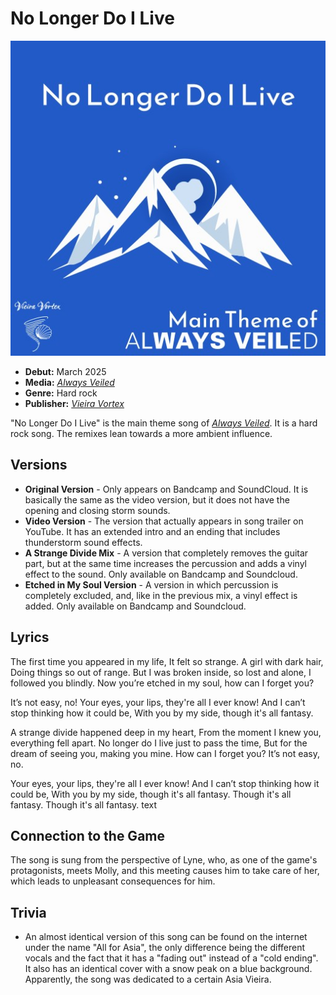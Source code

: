 # No Longer Do I Live

![No Longer Do I Live](nolongerdoilive.jpg)

- **Debut:** March 2025
- **Media:** [*Always Veiled*](../alwaysveiled.md)
- **Genre:** Hard rock
- **Publisher:** [*Vieira Vortex*](../vieiravortex.md)

"No Longer Do I Live" is the main theme song of [*Always Veiled*](../alwaysveiled.md). It is a hard rock song. The remixes lean towards a more ambient influence.

## Versions

- **Original Version** - Only appears on Bandcamp and SoundCloud. It is basically the same as the video version, but it does not have the opening and closing storm sounds.
- **Video Version** - The version that actually appears in song trailer on YouTube. It has an extended intro and an ending that includes thunderstorm sound effects.
- **A Strange Divide Mix** - A version that completely removes the guitar part, but at the same time increases the percussion and adds a vinyl effect to the sound. Only available on Bandcamp and Soundcloud.
- **Etched in My Soul Version** - A version in which percussion is completely excluded, and, like in the previous mix, a vinyl effect is added. Only available on Bandcamp and Soundcloud.

## Lyrics

The first time you appeared in my life,
It felt so strange.
A girl with dark hair,
Doing things so out of range.
But I was broken inside, so lost and alone,
I followed you blindly.
Now you’re etched in my soul, how can I forget you?

It’s not easy, no!
Your eyes, your lips, they're all I ever know!
And I can’t stop thinking how it could be,
With you by my side, though it's all fantasy.

A strange divide happened deep in my heart,
From the moment I knew you, everything fell apart.
No longer do I live just to pass the time,
But for the dream of seeing you, making you mine.
How can I forget you? It’s not easy, no.

Your eyes, your lips, they're all I ever know!
And I can’t stop thinking how it could be,
With you by my side, though it's all fantasy.
Though it's all fantasy.
Though it's all fantasy.
text

## Connection to the Game

The song is sung from the perspective of Lyne, who, as one of the game's protagonists, meets Molly, and this meeting causes him to take care of her, which leads to unpleasant consequences for him.

## Trivia

- An almost identical version of this song can be found on the internet under the name "All for Asia", the only difference being the different vocals and the fact that it has a "fading out" instead of a "cold ending". It also has an identical cover with a snow peak on a blue background. Apparently, the song was dedicated to a certain Asia Vieira.